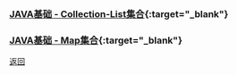 
<!-- 开发笔记 - NOTE --> 


### [JAVA基础 - Collection-List集合](./Java-Collection-List.html){:target="_blank"}

### [JAVA基础 - Map集合](./Java-Map.html){:target="_blank"}

[返回](/)








